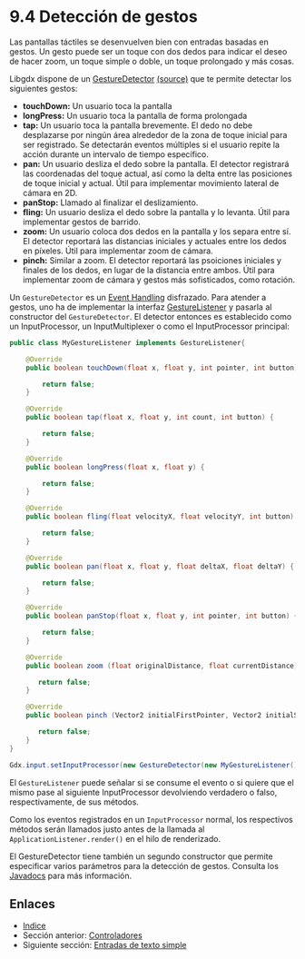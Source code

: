 # 9.4 Detección de gestos

Las pantallas táctiles se desenvuelven bien con entradas basadas en gestos. Un gesto puede ser un toque con dos dedos para indicar el deseo de hacer zoom, un toque simple o doble, un toque prolongado y más cosas.

Libgdx dispone de un [GestureDetector](http://libgdx.badlogicgames.com/nightlies/docs/api/com/badlogic/gdx/input/GestureDetector.html) [(source)](https://github.com/libgdx/libgdx/blob/master/gdx/src/com/badlogic/gdx/input/GestureDetector.java) que te permite detectar los siguientes gestos:

- **touchDown:** Un usuario toca la pantalla
- **longPress:** Un usuario toca la pantalla de forma prolongada
- **tap:** Un usuario toca la pantalla brevemente. El dedo no debe desplazarse por ningún área alrededor de la zona de toque inicial para ser registrado. Se detectarán eventos múltiples si el usuario repite la acción durante un intervalo de tiempo específico.
- **pan:** Un usuario desliza el dedo sobre la pantalla. El detector registrará las coordenadas del toque actual, así como la delta entre las posiciones de toque inicial y actual. Útil para implementar movimiento lateral de cámara en 2D.
- **panStop:** Llamado al finalizar el deslizamiento.
- **fling:** Un usuario desliza el dedo sobre la pantalla y lo levanta. Útil para implementar gestos de barrido.
- **zoom:** Un usuario coloca dos dedos en la pantalla y los separa entre sí. El detector reportará las distancias iniciales y actuales entre los dedos en píxeles. Útil para implementar zoom de cámara.
- **pinch:** Similar a zoom. El detector reportará las psoiciones iniciales y finales de los dedos, en lugar de la distancia entre ambos. Útil para implementar zoom de cámara y gestos más sofisticados, como rotación.

Un `GestureDetector` es un [Event Handling](https://github.com/libgdx/libgdx/wiki/Event-handling) disfrazado. Para atender a gestos, uno ha de implementar la interfaz [GestureListener](http://libgdx.badlogicgames.com/nightlies/docs/api/com/badlogic/gdx/input/GestureDetector.GestureListener.html) y pasarla al constructor del `GestureDetector`. El detector entonces es establecido como un InputProcessor, un InputMultiplexer o como el InputProcessor principal:
 
```java
public class MyGestureListener implements GestureListener{

    @Override
    public boolean touchDown(float x, float y, int pointer, int button) {

        return false;
    }

    @Override
    public boolean tap(float x, float y, int count, int button) {

        return false;
    }

    @Override
    public boolean longPress(float x, float y) {

        return false;
    }

    @Override
    public boolean fling(float velocityX, float velocityY, int button) {

        return false;
    }

    @Override
    public boolean pan(float x, float y, float deltaX, float deltaY) {

        return false;
    }

    @Override
    public boolean panStop(float x, float y, int pointer, int button) {

        return false;
    }

    @Override
    public boolean zoom (float originalDistance, float currentDistance){

       return false;
    }

    @Override
    public boolean pinch (Vector2 initialFirstPointer, Vector2 initialSecondPointer, Vector2 firstPointer, Vector2 secondPointer){

       return false;
    }
}
```
    
```java
Gdx.input.setInputProcessor(new GestureDetector(new MyGestureListener()));
```
    
El `GestureListener` puede señalar si se consume el evento o si quiere que el mismo pase al siguiente InputProcessor devolviendo verdadero o falso, respectivamente, de sus métodos.

Como los eventos registrados en un `InputProcessor` normal, los respectivos métodos serán llamados justo antes de la llamada al `ApplicationListener.render()` en el hilo de renderizado.

El GestureDetector tiene también un segundo constructor que permite especificar varios parámetros para la detección de gestos. Consulta los [Javadocs](http://libgdx.badlogicgames.com/nightlies/docs/api/com/badlogic/gdx/input/GestureDetector.html#GestureDetector%28float,%20float,%20float,%20float,%20com.badlogic.gdx.input.GestureDetector.GestureListener%29) para más información.

## Enlaces

- [Indice](preface.md)
- Sección anterior: [Controladores](09.3.md)
- Siguiente sección: [Entradas de texto simple](09.5.md)
